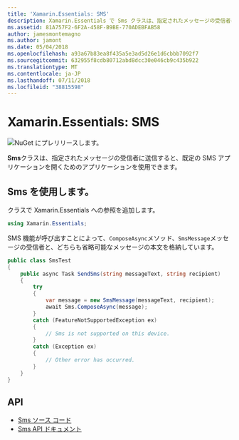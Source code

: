```yaml
---
title: 'Xamarin.Essentials: SMS'
description: Xamarin.Essentials で Sms クラスは、指定されたメッセージの受信者に送信すると、既定の SMS アプリケーションを開くためのアプリケーションを使用できます。
ms.assetid: 81A757F2-6F2A-458F-B9BE-770ADEBFAB58
author: jamesmontemagno
ms.author: jamont
ms.date: 05/04/2018
ms.openlocfilehash: a93a67b83ea8f435a5e3ad5d26e1d6cbbb7092f7
ms.sourcegitcommit: 632955f8cdb80712abd8dcc30e046cb9c435b922
ms.translationtype: MT
ms.contentlocale: ja-JP
ms.lasthandoff: 07/11/2018
ms.locfileid: "38815598"
---
```

# <a name="xamarinessentials-sms"></a>Xamarin.Essentials: SMS

![NuGet にプレリリースします。](~/media/shared/pre-release.png)

**Sms**クラスは、指定されたメッセージの受信者に送信すると、既定の SMS アプリケーションを開くためのアプリケーションを使用できます。

## <a name="using-sms"></a>Sms を使用します。

クラスで Xamarin.Essentials への参照を追加します。

```csharp
using Xamarin.Essentials;
```

SMS 機能が呼び出すことによって、`ComposeAsync`メソッド、`SmsMessage`メッセージの受信者と、どちらも省略可能なメッセージの本文を格納しています。

```csharp
public class SmsTest
{
    public async Task SendSms(string messageText, string recipient)
    {
        try
        {
            var message = new SmsMessage(messageText, recipient);
            await Sms.ComposeAsync(message);
        }
        catch (FeatureNotSupportedException ex)
        {
            // Sms is not supported on this device.
        }
        catch (Exception ex)
        {
            // Other error has occurred.
        }
    }
}
```

## <a name="api"></a>API

- [Sms ソース コード](https://github.com/xamarin/Essentials/tree/master/Xamarin.Essentials/Sms)
- [Sms API ドキュメント](xref:Xamarin.Essentials.Sms)
